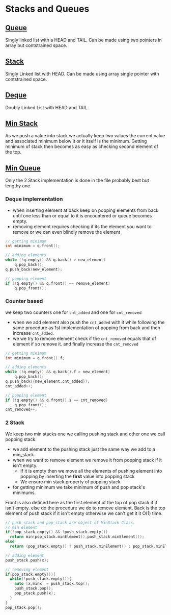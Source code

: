# Stacks and Queues

## [Queue](./queue_ll.cpp)

Singly linked list with a HEAD and TAIL. Can be made using two pointers in array but contstrained space.

## [Stack](./stack_ll.cpp)

Singly Linked list with HEAD. Can be made using array single pointer with contstrained space.

## [Deque](./dequeue.cpp)

Doubly Linked List with HEAD and TAIL.

## [Min Stack](./min_stack.cpp)

As we push a value into stack we actually keep two values the current value and associated minimum below it or it itself is the minimum. Getting minimum of stack then becomes as easy as checking second element of the top.

## [Min Queue](./min_queue.cpp)

Only the 2 Stack implementation is done in the file probably best but lengthy one.

### Deque implementation

- when inserting element at back keep on popping elements from back until one less than or equal to it is encountered or queue becomes empty.
- removing element requires checking if its the element you want to remove or we can even blindly remove the element

```cpp
// getting minimum
int minimum = q.front();

// adding elements
while (!q.empty() && q.back() > new_element)
    q.pop_back();
q.push_back(new_element);

// popping element
if (!q.empty() && q.front() == remove_element)
    q.pop_front();
```

### Counter based

we keep two counters one for `cnt_added` and one for `cnt_removed`

- when we add element also push the `cnt_added` with it while following the same procedure as 1st implementation of popping from back and then increase `cnt_added`.
- we we try to remove element check if the `cnt_removed` equals that of element if so remove it. and finally increase the `cnt_removed`

```cpp
// getting minimum
int minimum = q.front().f;

// adding elements
while (!q.empty() && q.back().f > new_element)
    q.pop_back();
q.push_back({new_element,cnt_added});
cnt_added++;

// popping element
if (!q.empty() && q.front().s == cnt_removed)
    q.pop_front();
cnt_removed++;
```

### 2 Stack

We keep two min stacks one we calling pushing stack and other one we call popping stack.

- we add element to the pushing stack just the same way we add to a min_stack
- when we want to remove element we remove it from popping stack if it isn't empty.
	- If it is empty then we move all the elements of pushing element into popping by inserting the **first** value into popping stack
	- We ensure min stack property of popping stack
- for getting minimum we take minimum of push and pop stack's minimums.

Front is also defined here as the first element of the top of pop stack if it isn't empty. else do the procedure we do to remove element.
Back is the top element of push stack if it isn't empty otherwise we can't get it it O(1) time.


```cpp
// push_stack and pop_stack are object of MinStack Class.
// min element
if(!pop_stack.empty() && !push_stack.empty())
  return min(pop_stack.minElement(),push_stack.minElement());
else
  return (pop_stack.empty() ? push_stack.minElement() : pop_stack.minElement());

// adding element
push_stack.push(x);

// removing element
if(pop_stack.empty()){
  while(!push_stack.empty()){
    auto [x,minx] = push_stack.top();
    push_stack.pop();
    pop_stack.push(x);
  }
}
pop_stack.pop();
```
